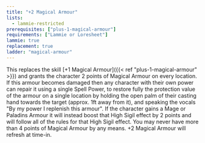 ```yaml
---
title: "+2 Magical Armour"
lists:
  - lammie-restricted
prerequisites: ["plus-1-magical-armour"]
requirements: ["Lammie or Loresheet"]
lammie: true
replacement: true
ladder: "magical-armour"
---
```


This replaces the skill [+1 Magical Armour]({{< ref "plus-1-magical-armour" >}}) and grants the character 2 points of Magical Armour on every location. If this armour becomes damaged then any character with their own power can repair it using a single Spell Power, to restore fully the protection value of the armour on a single location by holding the open palm of their casting hand towards the target (approx. 1ft away from it), and speaking the vocals "By my power I replenish this armour". If the character gains a Mage or Paladins Armour it will instead boost that High Sigil effect by 2 points and will follow all of the rules for that High Sigil effect. You may never have more than 4 points of Magical Armour by any means. +2 Magical Armour will refresh at time-in.
